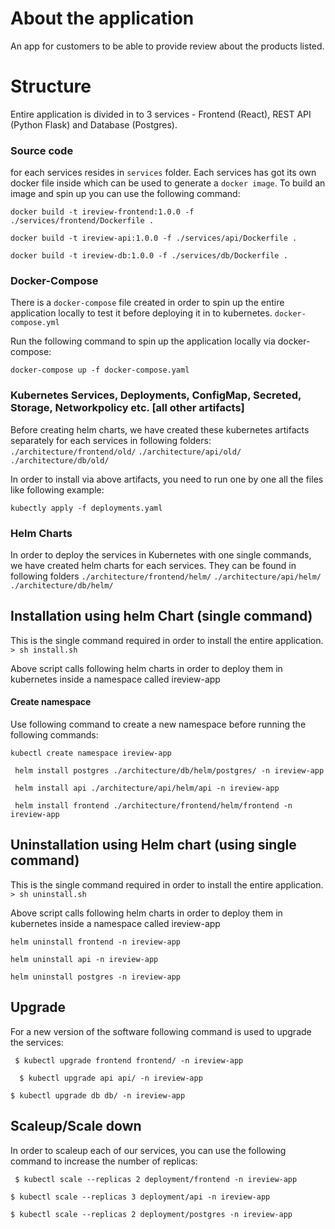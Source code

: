 # About the application
An app for customers to be able to provide review about the products listed.

# Structure

Entire application is divided in to 3 services - Frontend (React), REST API (Python Flask) and Database (Postgres).
### Source code
for each services resides in `services` folder. Each services has got its own docker file inside which can be used to generate a `docker image`.
To build an image and spin up you can  use the following command:

```docker build -t ireview-frontend:1.0.0 -f ./services/frontend/Dockerfile .```

```docker build -t ireview-api:1.0.0 -f ./services/api/Dockerfile .```

```docker build -t ireview-db:1.0.0 -f ./services/db/Dockerfile .```

### Docker-Compose
There is a `docker-compose` file created in order to spin up the entire application locally to test it before deploying it in to kubernetes. `docker-compose.yml`

Run the following command to spin up the application locally via docker-compose:

``` docker-compose up -f docker-compose.yaml ```

### Kubernetes Services, Deployments, ConfigMap, Secreted, Storage, Networkpolicy etc. [all other artifacts]

Before creating helm charts, we have created these kubernetes artifacts separately for each services in following folders:
`./architecture/frontend/old/` `./architecture/api/old/` `./architecture/db/old/`

In order to install via above artifacts, you need to run one by one all the files like following example:

``` kubectly apply -f deployments.yaml ``` 

### Helm Charts

In order to deploy the services in Kubernetes with one single commands, we have created helm charts for each services. They can be found in following folders
`./architecture/frontend/helm/` `./architecture/api/helm/`  `./architecture/db/helm/`


## Installation using helm Chart (single command)
This is the single command required in order to install the entire application.
``` > sh install.sh ``` 

Above script calls following helm charts in order to deploy them in kubernetes inside a namespace called ireview-app

#### Create namespace
Use following command to create a new namespace before running the following commands:

``` kubectl create namespace ireview-app ``` 

``` helm install postgres ./architecture/db/helm/postgres/ -n ireview-app``` 

``` helm install api ./architecture/api/helm/api -n ireview-app``` 

``` helm install frontend ./architecture/frontend/helm/frontend -n ireview-app```


## Uninstallation using Helm chart (using single command)

This is the single command required in order to install the entire application.
``` > sh uninstall.sh ``` 

Above script calls following helm charts in order to deploy them in kubernetes inside a namespace called ireview-app


``` helm uninstall frontend -n ireview-app ``` 

``` helm uninstall api -n ireview-app ``` 

``` helm uninstall postgres -n ireview-app ``` 

## Upgrade
For a new version of the software following command is used to upgrade the services: 

``` $ kubectl upgrade frontend frontend/ -n ireview-app``` 

```  $ kubectl upgrade api api/ -n ireview-app``` 

``` $ kubectl upgrade db db/ -n ireview-app ``` 


## Scaleup/Scale down

In order to scaleup each of our services, you can use the following command to increase the number of replicas:

``` $ kubectl scale --replicas 2 deployment/frontend -n ireview-app``` 

``` $ kubectl scale --replicas 3 deployment/api -n ireview-app ``` 

``` $ kubectl scale --replicas 2 deployment/postgres -n ireview-app ``` 
